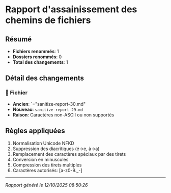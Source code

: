 # Rapport d'assainissement des chemins de fichiers

## Résumé
- **Fichiers renommés**: 1
- **Dossiers renommés**: 0
- **Total des changements**: 1

## Détail des changements

### 📄 Fichier
- **Ancien**: `="sanitize-report-30.md"
- **Nouveau**: `sanitize-report-29.md`
- **Raison**: Caractères non-ASCII ou non supportés



## Règles appliquées
1. Normalisation Unicode NFKD
2. Suppression des diacritiques (é→e, à→a)
3. Remplacement des caractères spéciaux par des tirets
4. Conversion en minuscules
5. Compression des tirets multiples
6. Caractères autorisés: [a-z0-9._-]

---
*Rapport généré le 12/10/2025 08:50:26*
